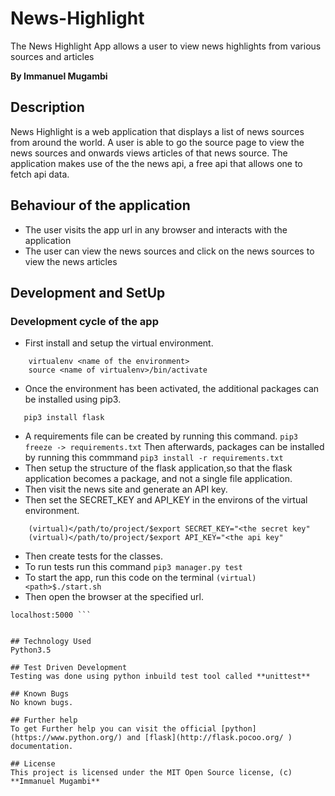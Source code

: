 # News-Highlight
The News Highlight App allows a user to view news highlights from various sources and articles

**By Immanuel Mugambi**

## Description
News Highlight is a web application that displays a list of news sources from around the world. A user is able to go the source page to view the news sources and onwards views articles of that news source. The application makes use of the the news api, a free api that allows one to fetch api data.

## Behaviour of the application
+ The user visits the app url in any browser and interacts with the application
+ The user can view the news sources and click on the news sources to view the news articles

## Development and SetUp
### Development cycle of the app
+ First install and setup the virtual environment.
``` pip3 install virtualenv
    virtualenv <name of the environment>
    source <name of virtualenv>/bin/activate

```
+ Once the environment has been activated, the additional packages can be installed using pip3.
```example
   pip3 install flask
```
+ A requirements file can be created by running this command.
```pip3 freeze -> requirements.txt```
Then afterwards, packages can be installed by running this commmand
```pip3 install -r requirements.txt```
+ Then setup the structure of the flask application,so that the flask application becomes a package, and not a single file application.
+ Then visit the news site and generate an API key.
+ Then set the SECRET_KEY and API_KEY in the environs of the virtual environment.
``` run these commands on the terminal
    (virtual)</path/to/project/$export SECRET_KEY="<the secret key"
    (virtual)</path/to/project/$export API_KEY="<the api key"
```
+ Then create tests for the classes.
+ To run tests run this command
```pip3 manager.py test```
+ To start the app, run this code on the terminal
```(virtual) <path>$./start.sh ```
+ Then open the browser at the specified url.
``` example
localhost:5000 ```


## Technology Used
Python3.5

## Test Driven Development
Testing was done using python inbuild test tool called **unittest**

## Known Bugs
No known bugs.

## Further help
To get Further help you can visit the official [python](https://www.python.org/) and [flask](http://flask.pocoo.org/ ) documentation.

## License 
This project is licensed under the MIT Open Source license, (c) **Immanuel Mugambi**


